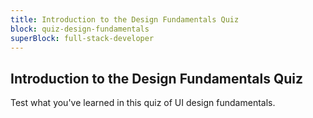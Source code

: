 ```yaml
---
title: Introduction to the Design Fundamentals Quiz
block: quiz-design-fundamentals
superBlock: full-stack-developer
---
```


## Introduction to the Design Fundamentals Quiz

Test what you've learned in this quiz of UI design fundamentals.
